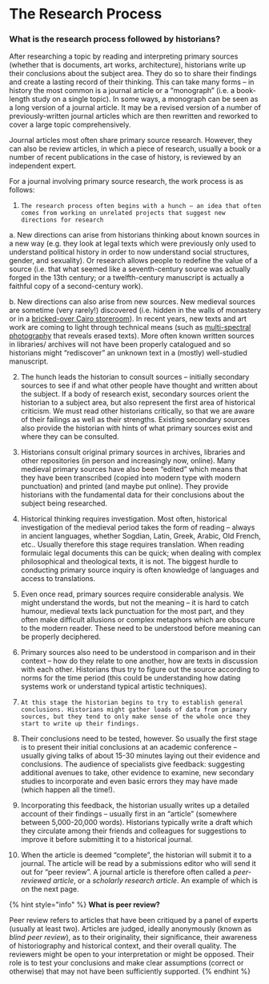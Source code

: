 # The Research Process

### What is the research process followed by historians?

After researching a topic by reading and interpreting primary sources \(whether that is documents, art works, architecture\), historians write up their conclusions about the subject area. They do so to share their findings and create a lasting record of their thinking. This can take many forms – in history the most common is a journal article or a “monograph” \(i.e. a book-length study on a single topic\). In some ways, a monograph can be seen as a long version of a journal article. It may be a revised version of a number of previously-written journal articles which are then rewritten and reworked to cover a large topic comprehensively. 

Journal articles most often share primary source research. However, they can also be review articles, in which a piece of research, usually a book or a number of recent publications in the case of history, is reviewed by an independent expert. 

For a journal involving primary source research, the work process is as follows:

1.     The research process often begins with a hunch – an idea that often comes from working on unrelated projects that suggest new directions for research

a.     New directions can arise from historians thinking about known sources in a new way \(e.g. they look at legal texts which were previously only used to understand political history in order to now understand social structures, gender, and sexuality\). Or research allows people to redefine the value of a source \(i.e. that what seemed like a seventh-century source was actually forged in the 13th century; or a twelfth-century manuscript is actually a faithful copy of a second-century work\). 

b.    New directions can also arise from new sources. New medieval sources are sometime \(very rarely!\) discovered \(i.e. hidden in the walls of monastery or in a [bricked-over Cairo storeroom](https://cudl.lib.cam.ac.uk/collections/genizah/1)\). In recent years, new texts and art work are coming to light through technical means \(such as [multi-spectral photography](https://www.bbc.com/news/business-44144527) that reveals erased texts\). More often known written sources in libraries/ archives will not have been properly catalogued and so historians might “rediscover” an unknown text in a \(mostly\) well-studied manuscript. 

2.    The hunch leads the historian to consult sources – initially secondary sources to see if and what other people have thought and written about the subject. If a body of research exist, secondary sources orient the historian to a subject area, but also represent the first area of historical criticism. We must read other historians critically, so that we are aware of their failings as well as their strengths. Existing secondary sources also provide the historian with hints of what primary sources exist and where they can be consulted. 

3.    Historians consult original primary sources in archives, libraries and other repositories \(in person and increasingly now, online\). Many medieval primary sources have also been “edited” which means that they have been transcribed \(copied into modern type with modern punctuation\) and printed \(and maybe put online\). They provide historians with the fundamental data for their conclusions about the subject being researched. 

4.    Historical thinking requires investigation. Most often, historical investigation of the medieval period takes the form of reading – always in ancient languages, whether Sogdian, Latin, Greek, Arabic, Old French, etc.. Usually therefore this stage requires translation. When reading formulaic legal documents this can be quick; when dealing with complex philosophical and theological texts, it is not. The biggest hurdle to conducting primary source inquiry is often knowledge of languages and access to translations. 

5.    Even once read, primary sources require considerable analysis. We might understand the words, but not the meaning – it is hard to catch humour, medieval texts lack punctuation for the most part, and they often make difficult allusions or complex metaphors which are obscure to the modern reader. These need to be understood before meaning can be properly deciphered.

6.    Primary sources also need to be understood in comparison and in their context – how do they relate to one another, how are texts in discussion with each other. Historians thus try to figure out the source according to norms for the time period \(this could be understanding how dating systems work or understand typical artistic techniques\). 

7.     At this stage the historian begins to try to establish general conclusions. Historians might gather loads of data from primary sources, but they tend to only make sense of the whole once they start to write up their findings. 

8.    Their conclusions need to be tested, however. So usually the first stage is to present their initial conclusions at an academic conference – usually giving talks of about 15-30 minutes laying out their evidence and conclusions. The audience of specialists give feedback: suggesting additional avenues to take, other evidence to examine, new secondary studies to incorporate and even basic errors they may have made \(which happen all the time!\). 

9.    Incorporating this feedback, the historian usually writes up a detailed account of their findings – usually first in an “article” \(somewhere between 5,000-20,000 words\). Historians typically write a draft which they circulate among their friends and colleagues for suggestions to improve it before submitting it to a historical journal. 

10. When the article is deemed “complete”, the historian will submit it to a journal. The article will be read by a submissions editor who will send it out for “peer review”. A journal article is therefore often called a _peer-reviewed article_, or a _scholarly research article_. An example of which is on the next page. 

{% hint style="info" %}
**What is peer review?** 

Peer review refers to articles that have been critiqued by a panel of experts \(usually at least two\). Articles are judged, ideally anonymously \(known as _blind peer review_\), as to their originality, their significance, their awareness of historiography and historical context, and their overall quality. The reviewers might be open to your interpretation or might be opposed. Their role is to test your conclusions and make clear assumptions \(correct or otherwise\) that may not have been sufficiently supported.
{% endhint %}

